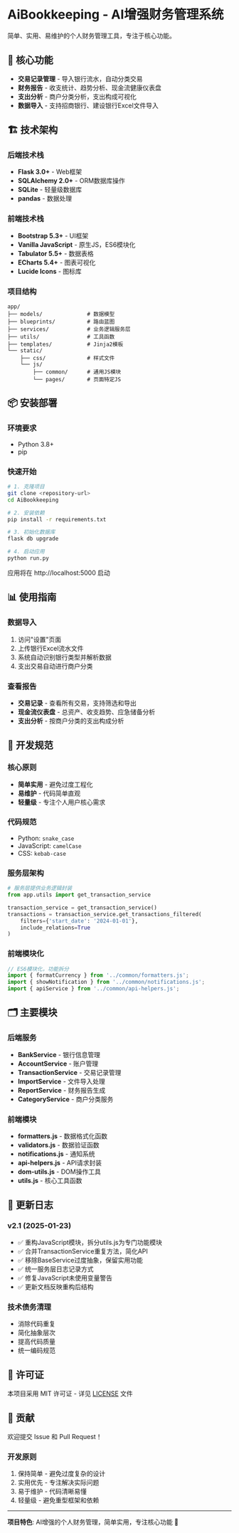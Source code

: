 # AiBookkeeping - AI增强财务管理系统

简单、实用、易维护的个人财务管理工具，专注于核心功能。

## 🚀 核心功能

- **交易记录管理** - 导入银行流水，自动分类交易
- **财务报告** - 收支统计、趋势分析、现金流健康仪表盘
- **支出分析** - 商户分类分析，支出构成可视化
- **数据导入** - 支持招商银行、建设银行Excel文件导入

## 🏗️ 技术架构

### 后端技术栈
- **Flask 3.0+** - Web框架
- **SQLAlchemy 2.0+** - ORM数据库操作
- **SQLite** - 轻量级数据库
- **pandas** - 数据处理

### 前端技术栈
- **Bootstrap 5.3+** - UI框架
- **Vanilla JavaScript** - 原生JS，ES6模块化
- **Tabulator 5.5+** - 数据表格
- **ECharts 5.4+** - 图表可视化
- **Lucide Icons** - 图标库

### 项目结构
```
app/
├── models/              # 数据模型
├── blueprints/          # 路由蓝图
├── services/            # 业务逻辑服务层
├── utils/               # 工具函数
├── templates/           # Jinja2模板
└── static/
    ├── css/             # 样式文件
    └── js/
        ├── common/      # 通用JS模块
        └── pages/       # 页面特定JS
```

## 📦 安装部署

### 环境要求
- Python 3.8+
- pip

### 快速开始
```bash
# 1. 克隆项目
git clone <repository-url>
cd AiBookkeeping

# 2. 安装依赖
pip install -r requirements.txt

# 3. 初始化数据库
flask db upgrade

# 4. 启动应用
python run.py
```

应用将在 http://localhost:5000 启动

## 📊 使用指南

### 数据导入
1. 访问"设置"页面
2. 上传银行Excel流水文件
3. 系统自动识别银行类型并解析数据
4. 支出交易自动进行商户分类

### 查看报告
- **交易记录** - 查看所有交易，支持筛选和导出
- **现金流仪表盘** - 总资产、收支趋势、应急储备分析
- **支出分析** - 按商户分类的支出构成分析

## 🔧 开发规范

### 核心原则
- **简单实用** - 避免过度工程化
- **易维护** - 代码简单直观
- **轻量级** - 专注个人用户核心需求

### 代码规范
- Python: `snake_case`
- JavaScript: `camelCase`
- CSS: `kebab-case`

### 服务层架构
```python
# 服务层提供业务逻辑封装
from app.utils import get_transaction_service

transaction_service = get_transaction_service()
transactions = transaction_service.get_transactions_filtered(
    filters={'start_date': '2024-01-01'},
    include_relations=True
)
```

### 前端模块化
```javascript
// ES6模块化，功能拆分
import { formatCurrency } from '../common/formatters.js';
import { showNotification } from '../common/notifications.js';
import { apiService } from '../common/api-helpers.js';
```

## 🗂️ 主要模块

### 后端服务
- **BankService** - 银行信息管理
- **AccountService** - 账户管理
- **TransactionService** - 交易记录管理
- **ImportService** - 文件导入处理
- **ReportService** - 财务报告生成
- **CategoryService** - 商户分类服务

### 前端模块
- **formatters.js** - 数据格式化函数
- **validators.js** - 数据验证函数
- **notifications.js** - 通知系统
- **api-helpers.js** - API请求封装
- **dom-utils.js** - DOM操作工具
- **utils.js** - 核心工具函数

## 📝 更新日志

### v2.1 (2025-01-23)
- ✅ 重构JavaScript模块，拆分utils.js为专门功能模块
- ✅ 合并TransactionService重复方法，简化API
- ✅ 移除BaseService过度抽象，保留实用功能
- ✅ 统一服务层日志记录方式
- ✅ 修复JavaScript未使用变量警告
- ✅ 更新文档反映重构后结构

### 技术债务清理
- 消除代码重复
- 简化抽象层次
- 提高代码质量
- 统一编码规范

## 📄 许可证

本项目采用 MIT 许可证 - 详见 [LICENSE](LICENSE) 文件

## 🤝 贡献

欢迎提交 Issue 和 Pull Request！

### 开发原则
1. 保持简单 - 避免过度复杂的设计
2. 实用优先 - 专注解决实际问题
3. 易于维护 - 代码清晰易懂
4. 轻量级 - 避免重型框架和依赖

---

**项目特色**: AI增强的个人财务管理，简单实用，专注核心功能 🎯
